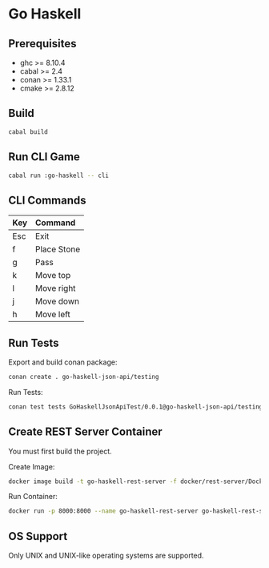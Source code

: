 # Go Haskell



## Prerequisites

* ghc   >= 8.10.4
* cabal >= 2.4
* conan >= 1.33.1
* cmake >= 2.8.12



## Build

```bash
cabal build
```



## Run CLI Game

```bash
cabal run :go-haskell -- cli
```



## CLI Commands

| Key | Command     |
|:----|:------------|
| Esc | Exit        |
| f   | Place Stone |
| g   | Pass        |
| k   | Move top    |
| l   | Move right  |
| j   | Move down   |
| h   | Move left   |



## Run Tests

Export and build conan package:

```bash
conan create . go-haskell-json-api/testing
```

Run Tests:

```bash
conan test tests GoHaskellJsonApiTest/0.0.1@go-haskell-json-api/testing
```



## Create REST Server Container

You must first build the project.

Create Image:

```bash
docker image build -t go-haskell-rest-server -f docker/rest-server/Dockerfile .
```

Run Container:

```bash
docker run -p 8000:8000 --name go-haskell-rest-server go-haskell-rest-server:latest
```



## OS Support

Only UNIX and UNIX-like operating systems are supported.

